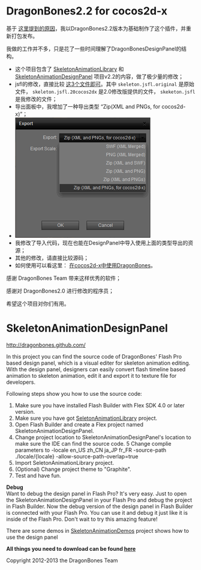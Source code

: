 DragonBones2.2 for cocos2d-x
======================

基于 [这里提到的原因][db224cocos2dx]，我以DragonBones2.2版本为基础制作了这个插件，并重新打包发布。

我做的工作并不多，只是花了一些时间理解了DragonBonesDesignPanel的结构。

* 这个项目包含了 [SkeletonAnimationLibrary][dbl22] 和 [SkeletonAnimationDesignPanel][dbdp22] 项目v2.2的内容，做了极少量的修改；
* jsfl的修改，直接比较 [这3个文件即可][c2]。其中 `skeleton.jsfl.original` 是原始文件， `skeleton.jsfl.20cocos2dx` 是2.0修改版提供的文件， `skeketon.jsfl` 是我修改的文件；
* 导出面板中，我增加了一种导出类型 “Zip(XML and PNGs, for cocos2d-x)”；
* ![export panel][export]
* 我修改了导入代码，现在也能在DesignPanel中导入使用上面的类型导出的资源；
* 其他的修改，请直接比较源码；
* 如何使用可以看这里： [在cocos2d-x中使用DragonBones][using]。

感谢 DragonBones Team 带来这样优秀的软件；

感谢对 DragonBones2.0 进行修改的程序员；

希望这个项目对你们有用。

SkeletonAnimationDesignPanel
======================
http://dragonbones.github.com/ 

In this project you can find the source code of DragonBones' Flash Pro based design panel, which is a visual editer for skeleton animation editing. With the design panel, designers can easily convert flash timeline based animation to skeleton animation, edit it and export it to texture file for developers. 

Following steps show you how to use the source code:  
1. Make sure you have installed Flash Builder with Flex SDK 4.0 or later version.  
2. Make sure you have got [SeletonAnimationLibrary](https://github.com/DragonBones/SkeletonAnimationLibrary) project.  
3. Open Flash Builder and create a Flex project named SkeletonAnimationDesignPanel.  
4. Change project location to SkeletonAnimationDesignPanel's location to make sure the IDE can find the source code.
5  Change complie parameters to -locale en_US zh_CN ja_JP fr_FR -source-path ./locale/{locale} -allow-source-path-overlap=true
6. Import SeletonAnimationLibrary project.  
7. (Optional) Change project theme to "Graphite".  
8. Test and have fun.

**Debug**  
Want to debug the design panel in Flash Pro? It's very easy. Just to open the SkeletonAnimationDesignPanel in your Flash Pro and debug the project in Flash Builder. Now the debug version of the design panel in Flash Builder is connected with your Flash Pro. You can use it and debug it just like it is inside of the Flash Pro. Don't wait to try this amazing feature!

There are some demos in [SkeletonAnimationDemos](https://github.com/DragonBones/SkeletonAnimationDemos) project shows how to use the design panel

**All things you need to download can be found [here](http://dragonbones.github.com/download.html)**  

Copyright 2012-2013 the DragonBones Team


[using]: http://zengrong.net/post/1911.htm
[db224cocos2dx]: http://zengrong.net/post/1915.htm
[dbdp22]: https://github.com/DragonBones/SkeletonAnimationDesignPanel/tree/V2.2
[dbl22]: https://github.com/DragonBones/SkeletonAnimationLibrary/tree/V2.2
[c1]: https://github.com/zrong/dragonbones-for-cocos2d-x/blob/master/src/control/ExportDataCommand.as#L222
[c2]: https://github.com/zrong/dragonbones-for-cocos2d-x/tree/master/build/DragonBonesDesignPanel
[export]: build/export.png
